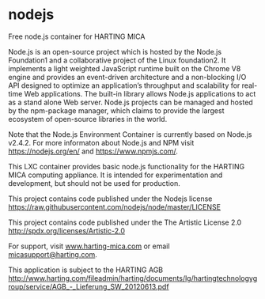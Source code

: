 # nodejs
Free node.js container for HARTING MICA

Node.js is an open-source project which is hosted by the Node.js Foundation1 and a collaborative
project of the Linux foundation2. It implements a light weighted JavaScript runtime built on the
Chrome V8 engine and provides an event-driven architecture and a non-blocking I/O API designed
to optimize an application’s throughput and scalability for real-time Web applications. The built-in
library allows Node.js applications to act as a stand alone Web server. Node.js projects can be
managed and hosted by the npm-package manager, which claims to provide the largest
ecosystem of open-source libraries in the world.

Note that the Node.js Environment Container is currently based on Node.js v2.4.2. For more
informaton about Node.js and NPM visit https://nodejs.org/en/ and https://www.npmjs.com/.

This LXC container provides basic node.js functionality for the HARTING MICA computing appliance. It is intended for experimentation and development, but should not be used for production.

This project contains code published under the Nodejs license                           https://raw.githubusercontent.com/nodejs/node/master/LICENSE

This project contains code published under the The Artistic License 2.0 http://spdx.org/licenses/Artistic-2.0


For support, visit www.harting-mica.com or email micasupport@harting.com.

This application is subject to the HARTING AGB http://www.harting.com/fileadmin/harting/documents/lg/hartingtechnologygroup/service/AGB_-_Lieferung_SW_20120613.pdf
